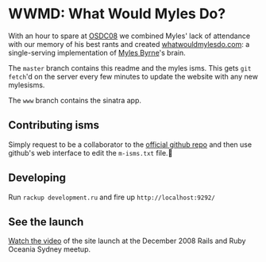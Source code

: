 # WWMD: What Would Myles Do?

With an hour to spare at [OSDC08](http://osdc.com.au/) we combined Myles' lack of attendance with our memory of his best rants and created [whatwouldmylesdo.com](http://whatwouldmylesdo.com/): a single-serving implementation of [Myles Byrne](http://github.com/quackingduck/)'s brain.

The `master` branch contains this readme and the myles isms. This gets `git fetch`'d on the server every few minutes to update the website with any new mylesisms. 

The `www` branch contains the sinatra app.

## Contributing isms

Simply request to be a collaborator to the [official github repo](http://github.com/toolmantim/wwmd) and then use github's web interface to edit the `m-isms.txt` file.

## Developing

Run `rackup development.ru` and fire up `http://localhost:9292/`

## See the launch

[Watch the video](http://vimeo.com/...) of the site launch at the December 2008 Rails and Ruby Oceania Sydney meetup.
